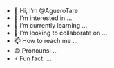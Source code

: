 - 👋 Hi, I’m @AgueroTare
- 👀 I’m interested in ...
- 🌱 I’m currently learning ...
- 💞️ I’m looking to collaborate on ...
- 📫 How to reach me ...
- 😄 Pronouns: ...
- ⚡ Fun fact: ...

<!---
AgueroTare/AgueroTare is a ✨ special ✨ repository because its `README.md` (this file) appears on your GitHub profile.
You can click the Preview link to take a look at your changes.
--->
